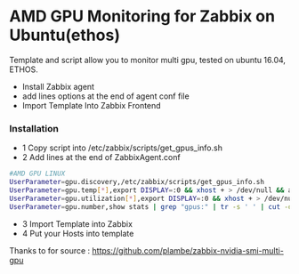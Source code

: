 # AMD GPU Monitoring for Zabbix on Ubuntu(ethos)

Template and script allow you to monitor multi gpu, tested on ubuntu 16.04, ETHOS.

  - Install Zabbix agent
  - add lines options at the end of agent conf file
  - Import Template Into Zabbix Frontend

### Installation

  - 1 Copy script into /etc/zabbix/scripts/get_gpus_info.sh 
  - 2 Add lines at the end of ZabbixAgent.conf 

```sh
#AMD GPU LINUX
UserParameter=gpu.discovery,/etc/zabbix/scripts/get_gpus_info.sh
UserParameter=gpu.temp[*],export DISPLAY=:0 && xhost + > /dev/null && amdconfig --adapter=$1 --odgt | grep 'Temperature' | cut -d'-' -f2 | cut -d'.' -f1 | tr -d ' '
UserParameter=gpu.utilization[*],export DISPLAY=:0 && xhost + > /dev/null  && amdconfig --adapter=$1 --odgc | grep 'GPU load' | cut -f1 -d'%' | cut -f2 -d':'| tr -d ' '
UserParameter=gpu.number,show stats | grep "gpus:" | tr -s ' ' | cut -d ' ' -f 2
```
  - 3 Import Template into Zabbix 
  - 4 Put your Hosts into template 

Thanks to for source : https://github.com/plambe/zabbix-nvidia-smi-multi-gpu


